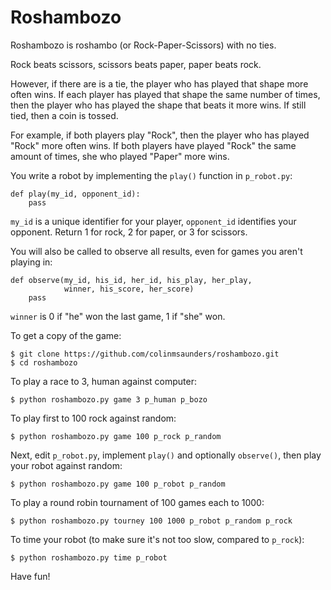 Roshambozo
==========

Roshambozo is roshambo (or Rock-Paper-Scissors) with no ties.

Rock beats scissors, scissors beats paper, paper beats rock.

However, if there are is a tie, the player who has played that shape
more often wins. If each player has played that shape the same number 
of times, then the player who has played the shape that beats it more
wins. If still tied, then a coin is tossed.

For example, if both players play "Rock", then the player who
has played "Rock" more often wins. If both players have played 
"Rock" the same amount of times, she who played "Paper" more wins.

You write a robot by implementing the `play()` function in 
`p_robot.py`:

    def play(my_id, opponent_id):
        pass

`my_id` is a unique identifier for your player, 
`opponent_id` identifies your opponent. Return 1 for rock, 
2 for paper, or 3 for scissors.

You will also be called to observe all results, even for games you
aren't playing in:

    def observe(my_id, his_id, her_id, his_play, her_play, 
                winner, his_score, her_score)
        pass

`winner` is 0 if "he" won the last game, 1 if "she" won.

To get a copy of the game:

    $ git clone https://github.com/colinmsaunders/roshambozo.git
    $ cd roshambozo

To play a race to 3, human against computer:

    $ python roshambozo.py game 3 p_human p_bozo

To play first to 100 rock against random:

    $ python roshambozo.py game 100 p_rock p_random

Next, edit `p_robot.py`, implement `play()` and optionally `observe()`, 
then play your robot against random:

    $ python roshambozo.py game 100 p_robot p_random

To play a round robin tournament of 100 games each to 1000:
    
    $ python roshambozo.py tourney 100 1000 p_robot p_random p_rock 

To time your robot (to make sure it's not too slow, compared to `p_rock`):

    $ python roshambozo.py time p_robot

Have fun!

